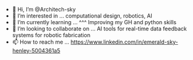 - 👋 Hi, I’m @Architech-sky
- 👀 I’m interested in ... computational design, robotics, AI
- 🌱 I’m currently learning ... ^^^ Improving my GH and python skills 
- 💞️ I’m looking to collaborate on ... AI tools for real-time data feedback systems for robotic fabrication
- 📫 How to reach me ... https://www.linkedin.com/in/emerald-sky-henley-5004361a5

<!---
Architech-sky/Architech-sky is a ✨ special ✨ repository because its `README.md` (this file) appears on your GitHub profile.
You can click the Preview link to take a look at your changes.
--->
